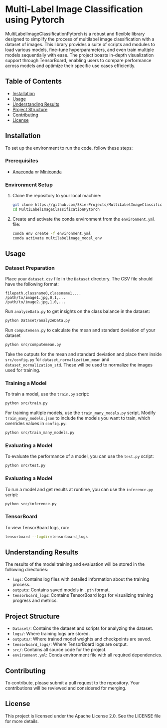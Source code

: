 # Multi-Label Image Classification using Pytorch

MultiLabelImageClassificationPytorch is a robust and flexible library designed to simplify the process of multilabel image classification with a dataset of images. This library provides a suite of scripts and modules to load various models, fine-tune hyperparameters, and even train multiple models sequentially with ease. The project boasts in-depth visualization support through TensorBoard, enabling users to compare performance across models and optimize their specific use cases efficiently.

## Table of Contents
- [Installation](#installation)
- [Usage](#usage)
- [Understanding Results](#understanding-results)
- [Project Structure](#project-structure)
- [Contributing](#contributing)
- [License](#license)

## Installation

To set up the environment to run the code, follow these steps:

### Prerequisites

- [Anaconda](https://www.anaconda.com/products/individual) or [Miniconda](https://docs.conda.io/en/latest/miniconda.html)

### Environment Setup

1. Clone the repository to your local machine:
   ```sh
   git clone https://github.com/SkierProjects/MultiLabelImageClassificationPytorch.git
   cd MultiLabelImageClassificationPytorch
   ```

2. Create and activate the conda environment from the `environment.yml` file:
   ```sh
   conda env create -f environment.yml
   conda activate multilabelimage_model_env
   ```

## Usage

### Dataset Preparation

Place your `dataset.csv` file in the `Dataset` directory. The CSV file should have the following format:
```
filepath,classname0,classname1,...
/path/to/image1.jpg,0,1,...
/path/to/image2.jpg,1,0,...
```
Run `analyzeData.py` to get insights on the class balance in the dataset:
```sh
python Dataset/analyzeData.py
```

Run `computemean.py` to calculate the mean and standard deviation of your dataset
```sh
python src/computemean.py
```
Take the outputs for the mean and standard deviation and place them inside `src/config.py` for `dataset_normalization_mean` and `dataset_normalization_std`. These will be used to normalize the images used for training.

### Training a Model

To train a model, use the `train.py` script:
```sh
python src/train.py
```

For training multiple models, use the `train_many_models.py` script. Modify `train_many_models.json` to include the models you want to train, which overrides values in `config.py`:
```sh
python src/train_many_models.py
```

### Evaluating a Model

To evaluate the performance of a model, you can use the `test.py` script:
```sh
python src/test.py
```

### Evaluating a Model

To run a model and get results at runtime, you can use the `inference.py` script:
```sh
python src/inference.py
```

### TensorBoard

To view TensorBoard logs, run:
```sh
tensorboard --logdir=tensorboard_logs
```

## Understanding Results

The results of the model training and evaluation will be stored in the following directories:
- `logs`: Contains log files with detailed information about the training process.
- `outputs`: Contains saved models in `.pth` format.
- `tensorboard_logs`: Contains TensorBoard logs for visualizing training progress and metrics.

## Project Structure

- `Dataset/`: Contains the dataset and scripts for analyzing the dataset.
- `logs/`: Where training logs are stored.
- `outputs/`: Where trained model weights and checkpoints are saved.
- `tensorboard_logs/`: Where TensorBoard logs are output.
- `src/`: Contains all source code for the project.
- `environment.yml`: Conda environment file with all required dependencies.

## Contributing

To contribute, please submit a pull request to the repository. Your contributions will be reviewed and considered for merging.

## License

This project is licensed under the Apache License 2.0. See the LICENSE file for more details.
